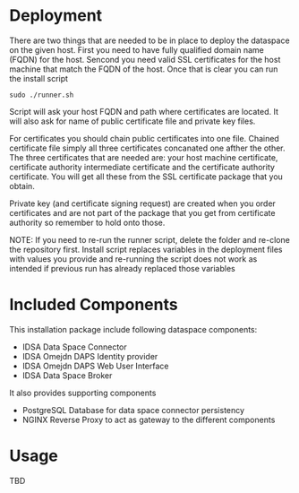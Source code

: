 # Deployment
There are two things that are needed to be in place to deploy the dataspace on the given host. 
First you need to have fully qualified domain name (FQDN) for the host. Sencond you need valid SSL 
certificates for the host machine that match the FQDN of the host. Once that is clear you can run the install script
````
sudo ./runner.sh
````
Script will ask your host FQDN and path where certificates are located. It will also ask for name of public certificate file and private key files. 

For certificates you should chain public certificates into one file. Chained certificate file simply all three certificates concanated one 
afther the other. The three certificates that are needed are: your host machine certificate, certificate authority intermediate certificate and the certificate
authority certificate. You will get all these from the SSL certificate package that you obtain. 

Private key (and certificate signing request) are created when you order certificates and are not part of the package that you get from certificate 
authority so remember to hold onto those. 

NOTE: If you need to re-run the runner script, delete the folder and re-clone the repository first. Install script replaces variables in the deployment files with
values you provide and re-running the script does not work as intended if previous run has already replaced those variables

# Included Components

This installation package include following dataspace components:

- IDSA Data Space Connector
- IDSA Omejdn DAPS Identity provider
- IDSA Omejdn DAPS Web User Interface
- IDSA Data Space Broker

It also provides supporting components

- PostgreSQL Database for data space connector persistency
- NGINX Reverse Proxy to act as gateway to the different components

# Usage

TBD